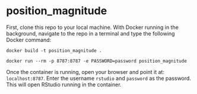 # position_magnitude

First, clone this repo to your local machine. With Docker running in the background, navigate to the repo in a terminal and type the following Docker command:

`docker build -t position_magnitude .`

`docker run --rm -p 8787:8787 -e PASSWORD=password position_magnitude`

Once the container is running, open your browser and point it at: `localhost:8787`. Enter the username `rstudio` and `password` as the password. This will open RStudio running in the container.